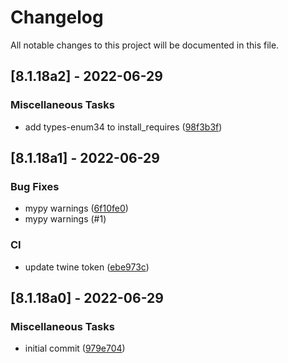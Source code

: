 # Changelog

All notable changes to this project will be documented in this file.

## [8.1.18a2] - 2022-06-29

### Miscellaneous Tasks

- add types-enum34 to install_requires ([98f3b3f](https://github.com/ignition-api/stubs/commit/98f3b3f61ebebaf5e4f937565d3febb30bea3494))

## [8.1.18a1] - 2022-06-29

### Bug Fixes

- mypy warnings ([6f10fe0](https://github.com/ignition-api/stubs/commit/6f10fe0733cca0c7015edfd45d11c16f1903578f))
- mypy warnings (#1)

### CI

- update twine token ([ebe973c](https://github.com/ignition-api/stubs/commit/ebe973c20ff1a7f9fd939db48d8b3d49033fc828))

## [8.1.18a0] - 2022-06-29

### Miscellaneous Tasks

- initial commit ([979e704](https://github.com/ignition-api/stubs/commit/979e704073701e2e1d227737b8fc493956677e69))

<!-- generated by git-cliff -->
